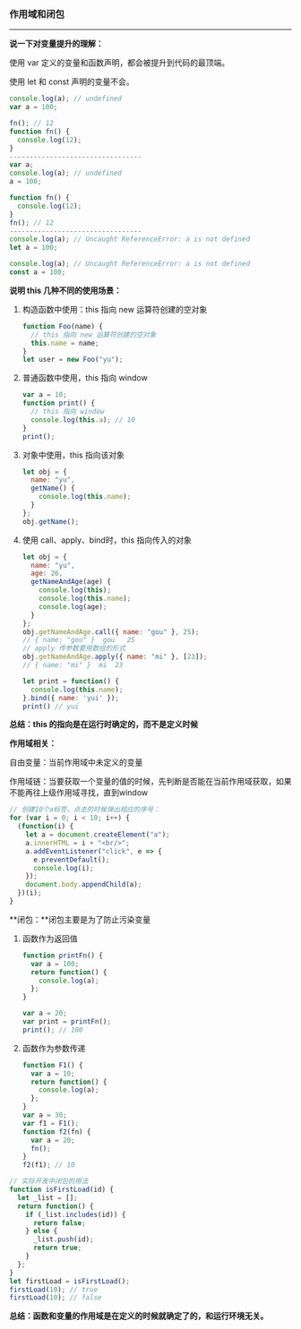 
### 作用域和闭包

------

**说一下对变量提升的理解：**

使用 var 定义的变量和函数声明，都会被提升到代码的最顶端。

使用 let 和 const 声明的变量不会。

```js
console.log(a); // undefined
var a = 100;

fn(); // 12
function fn() {
  console.log(12);
}
---------------------------------
var a;
console.log(a); // undefined
a = 100;

function fn() {
  console.log(12);
}
fn(); // 12
---------------------------------
console.log(a); // Uncaught ReferenceError: a is not defined
let a = 100;

console.log(a); // Uncaught ReferenceError: a is not defined
const a = 100;

```

**说明 this 几种不同的使用场景：**

1. 构造函数中使用：this 指向 new 运算符创建的空对象

   ```js
   function Foo(name) {
     // this 指向 new 运算符创建的空对象
     this.name = name;
   }
   let user = new Foo("yu");
   
   ```

2. 普通函数中使用，this 指向 window

   ```js
   var a = 10;
   function print() {
     // this 指向 window
     console.log(this.a); // 10
   }
   print();
   ```

3. 对象中使用，this 指向该对象

   ```js
   let obj = {
     name: "yu",
     getName() {
       console.log(this.name);
     }
   };
   obj.getName();
   ```

4. 使用 call、apply、bind时，this 指向传入的对象

   ```js
   let obj = {
     name: "yu",
     age: 26,
     getNameAndAge(age) {
       console.log(this);
       console.log(this.name);
       console.log(age);
     }
   };
   obj.getNameAndAge.call({ name: "gou" }, 25); 
   // { name: "gou" }  gou   25
   // apply 传参数要用数组的形式
   obj.getNameAndAge.apply({ name: "mi" }, [23]);
   // { name: "mi" }  mi  23
   
   let print = function() {
     console.log(this.name);
   }.bind({ name: 'yui' });
   print() // yui
   ```

**总结：this 的指向是在运行时确定的，而不是定义时候**



**作用域相关：**

自由变量：当前作用域中未定义的变量

作用域链：当要获取一个变量的值的时候，先判断是否能在当前作用域获取，如果不能再往上级作用域寻找，直到window

```js
// 创建10个a标签，点击的时候弹出相应的序号：
for (var i = 0; i < 10; i++) {
  (function(i) {
    let a = document.createElement("a");
    a.innerHTML = i + "<br/>";
    a.addEventListener("click", e => {
      e.preventDefault();
      console.log(i);
    });
    document.body.appendChild(a);
  })(i);
}
```

**闭包：**闭包主要是为了防止污染变量

1. 函数作为返回值

   ```js
   function printFn() {
     var a = 100;
     return function() {
       console.log(a);
     };
   }
   
   var a = 20;
   var print = printFn();
   print(); // 100
   ```

2. 函数作为参数传递

   ```js
   function F1() {
     var a = 10;
     return function() {
       console.log(a);
     };
   }
   var a = 30;
   var f1 = F1();
   function f2(fn) {
     var a = 20;
     fn();
   }
   f2(f1); // 10
   ```

```js
// 实际开发中闭包的用法
function isFirstLoad(id) {
  let _list = [];
  return function() {
    if (_list.includes(id)) {
      return false;
    } else {
      _list.push(id);
      return true;
    }
  };
}
let firstLoad = isFirstLoad();
firstLoad(10); // true
firstLoad(10); // false
```

**总结：函数和变量的作用域是在定义的时候就确定了的，和运行环境无关。**
